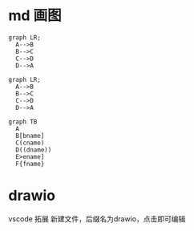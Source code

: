 # md 画图

```text
graph LR;
  A-->B
  B-->C
  C-->D
  D-->A
```

```text
graph LR;
  A-->B
  B-->C
  C-->D
  D-->A
```

```text
graph TB
  A
  B[bname]
  C(cname)
  D((dname))
  E>ename]
  F{fname}
```

# drawio
vscode 拓展
新建文件，后缀名为drawio，点击即可编辑

